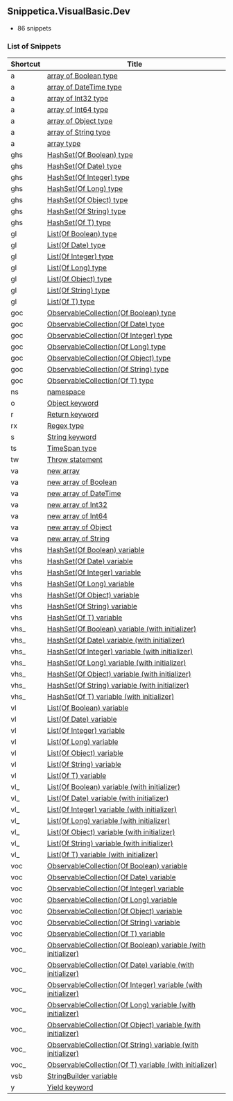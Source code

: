 ﻿## Snippetica.VisualBasic.Dev

* 86 snippets

### List of Snippets

Shortcut | Title
-------- | -----
a|[array of Boolean type](ArrayOfBooleanType.snippet)
a|[array of DateTime type](ArrayOfDateTimeType.snippet)
a|[array of Int32 type](ArrayOfInt32Type.snippet)
a|[array of Int64 type](ArrayOfInt64Type.snippet)
a|[array of Object type](ArrayOfObjectType.snippet)
a|[array of String type](ArrayOfStringType.snippet)
a|[array type](ArrayOfTType.snippet)
ghs|[HashSet\(Of Boolean\) type](HashSetOfBooleanType.snippet)
ghs|[HashSet\(Of Date\) type](HashSetOfDateTimeType.snippet)
ghs|[HashSet\(Of Integer\) type](HashSetOfInt32Type.snippet)
ghs|[HashSet\(Of Long\) type](HashSetOfInt64Type.snippet)
ghs|[HashSet\(Of Object\) type](HashSetOfObjectType.snippet)
ghs|[HashSet\(Of String\) type](HashSetOfStringType.snippet)
ghs|[HashSet\(Of T\) type](HashSetOfTType.snippet)
gl|[List\(Of Boolean\) type](ListOfBooleanType.snippet)
gl|[List\(Of Date\) type](ListOfDateTimeType.snippet)
gl|[List\(Of Integer\) type](ListOfInt32Type.snippet)
gl|[List\(Of Long\) type](ListOfInt64Type.snippet)
gl|[List\(Of Object\) type](ListOfObjectType.snippet)
gl|[List\(Of String\) type](ListOfStringType.snippet)
gl|[List\(Of T\) type](ListOfTType.snippet)
goc|[ObservableCollection\(Of Boolean\) type](ObservableCollectionOfBooleanType.snippet)
goc|[ObservableCollection\(Of Date\) type](ObservableCollectionOfDateTimeType.snippet)
goc|[ObservableCollection\(Of Integer\) type](ObservableCollectionOfInt32Type.snippet)
goc|[ObservableCollection\(Of Long\) type](ObservableCollectionOfInt64Type.snippet)
goc|[ObservableCollection\(Of Object\) type](ObservableCollectionOfObjectType.snippet)
goc|[ObservableCollection\(Of String\) type](ObservableCollectionOfStringType.snippet)
goc|[ObservableCollection\(Of T\) type](ObservableCollectionOfTType.snippet)
ns|[namespace](Namespace.snippet)
o|[Object keyword](ObjectKeyword.snippet)
r|[Return keyword](ReturnKeyword.snippet)
rx|[Regex type](Regex.snippet)
s|[String keyword](StringKeyword.snippet)
ts|[TimeSpan type](TimeSpanType.snippet)
tw|[Throw statement](ThrowStatement.snippet)
va|[new array ](NewArrayOfT.snippet)
va|[new array of Boolean](NewArrayOfBoolean.snippet)
va|[new array of DateTime](NewArrayOfDateTime.snippet)
va|[new array of Int32](NewArrayOfInt32.snippet)
va|[new array of Int64](NewArrayOfInt64.snippet)
va|[new array of Object](NewArrayOfObject.snippet)
va|[new array of String](NewArrayOfString.snippet)
vhs|[HashSet\(Of Boolean\) variable](HashSetOfBooleanVariable.snippet)
vhs|[HashSet\(Of Date\) variable](HashSetOfDateTimeVariable.snippet)
vhs|[HashSet\(Of Integer\) variable](HashSetOfInt32Variable.snippet)
vhs|[HashSet\(Of Long\) variable](HashSetOfInt64Variable.snippet)
vhs|[HashSet\(Of Object\) variable](HashSetOfObjectVariable.snippet)
vhs|[HashSet\(Of String\) variable](HashSetOfStringVariable.snippet)
vhs|[HashSet\(Of T\) variable](HashSetOfTVariable.snippet)
vhs\_|[HashSet\(Of Boolean\) variable \(with initializer\)](HashSetOfBooleanVariableWithInitializer.snippet)
vhs\_|[HashSet\(Of Date\) variable \(with initializer\)](HashSetOfDateTimeVariableWithInitializer.snippet)
vhs\_|[HashSet\(Of Integer\) variable \(with initializer\)](HashSetOfInt32VariableWithInitializer.snippet)
vhs\_|[HashSet\(Of Long\) variable \(with initializer\)](HashSetOfInt64VariableWithInitializer.snippet)
vhs\_|[HashSet\(Of Object\) variable \(with initializer\)](HashSetOfObjectVariableWithInitializer.snippet)
vhs\_|[HashSet\(Of String\) variable \(with initializer\)](HashSetOfStringVariableWithInitializer.snippet)
vhs\_|[HashSet\(Of T\) variable \(with initializer\)](HashSetOfTVariableWithInitializer.snippet)
vl|[List\(Of Boolean\) variable](ListOfBooleanVariable.snippet)
vl|[List\(Of Date\) variable](ListOfDateTimeVariable.snippet)
vl|[List\(Of Integer\) variable](ListOfInt32Variable.snippet)
vl|[List\(Of Long\) variable](ListOfInt64Variable.snippet)
vl|[List\(Of Object\) variable](ListOfObjectVariable.snippet)
vl|[List\(Of String\) variable](ListOfStringVariable.snippet)
vl|[List\(Of T\) variable](ListOfTVariable.snippet)
vl\_|[List\(Of Boolean\) variable \(with initializer\)](ListOfBooleanVariableWithInitializer.snippet)
vl\_|[List\(Of Date\) variable \(with initializer\)](ListOfDateTimeVariableWithInitializer.snippet)
vl\_|[List\(Of Integer\) variable \(with initializer\)](ListOfInt32VariableWithInitializer.snippet)
vl\_|[List\(Of Long\) variable \(with initializer\)](ListOfInt64VariableWithInitializer.snippet)
vl\_|[List\(Of Object\) variable \(with initializer\)](ListOfObjectVariableWithInitializer.snippet)
vl\_|[List\(Of String\) variable \(with initializer\)](ListOfStringVariableWithInitializer.snippet)
vl\_|[List\(Of T\) variable \(with initializer\)](ListOfTVariableWithInitializer.snippet)
voc|[ObservableCollection\(Of Boolean\) variable](ObservableCollectionOfBooleanVariable.snippet)
voc|[ObservableCollection\(Of Date\) variable](ObservableCollectionOfDateTimeVariable.snippet)
voc|[ObservableCollection\(Of Integer\) variable](ObservableCollectionOfInt32Variable.snippet)
voc|[ObservableCollection\(Of Long\) variable](ObservableCollectionOfInt64Variable.snippet)
voc|[ObservableCollection\(Of Object\) variable](ObservableCollectionOfObjectVariable.snippet)
voc|[ObservableCollection\(Of String\) variable](ObservableCollectionOfStringVariable.snippet)
voc|[ObservableCollection\(Of T\) variable](ObservableCollectionOfTVariable.snippet)
voc\_|[ObservableCollection\(Of Boolean\) variable \(with initializer\)](ObservableCollectionOfBooleanVariableWithInitializer.snippet)
voc\_|[ObservableCollection\(Of Date\) variable \(with initializer\)](ObservableCollectionOfDateTimeVariableWithInitializer.snippet)
voc\_|[ObservableCollection\(Of Integer\) variable \(with initializer\)](ObservableCollectionOfInt32VariableWithInitializer.snippet)
voc\_|[ObservableCollection\(Of Long\) variable \(with initializer\)](ObservableCollectionOfInt64VariableWithInitializer.snippet)
voc\_|[ObservableCollection\(Of Object\) variable \(with initializer\)](ObservableCollectionOfObjectVariableWithInitializer.snippet)
voc\_|[ObservableCollection\(Of String\) variable \(with initializer\)](ObservableCollectionOfStringVariableWithInitializer.snippet)
voc\_|[ObservableCollection\(Of T\) variable \(with initializer\)](ObservableCollectionOfTVariableWithInitializer.snippet)
vsb|[StringBuilder variable](StringBuilderVariable.snippet)
y|[Yield keyword](YieldKeyword.snippet)
